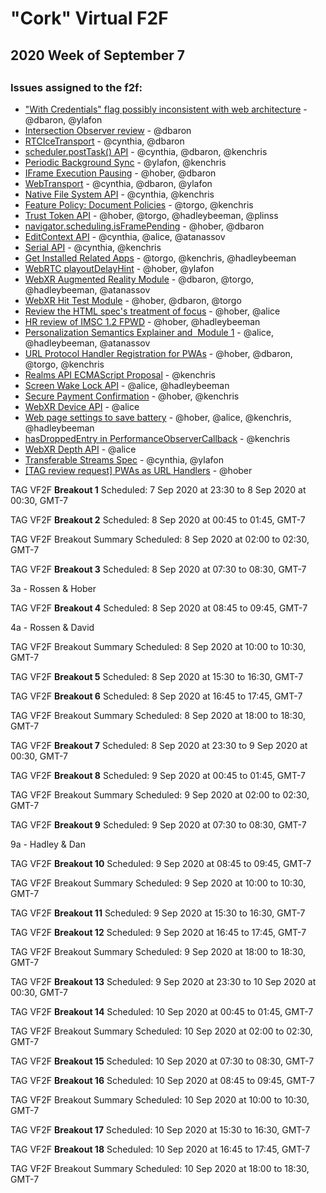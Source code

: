 # "Cork" Virtual F2F
## 2020 Week of September 7 
## 

### Issues assigned to the f2f:
* ["With Credentials" flag possibly inconsistent with web architecture](https://github.com/w3ctag/design-reviews/issues/76) - @dbaron, @ylafon
* [Intersection Observer review](https://github.com/w3ctag/design-reviews/issues/197) - @dbaron
* [RTCIceTransport](https://github.com/w3ctag/design-reviews/issues/304) - @cynthia, @dbaron
* [scheduler.postTask() API](https://github.com/w3ctag/design-reviews/issues/338) - @cynthia, @dbaron, @kenchris
* [Periodic Background Sync](https://github.com/w3ctag/design-reviews/issues/367) - @ylafon, @kenchris
* [IFrame Execution Pausing](https://github.com/w3ctag/design-reviews/issues/369) - @hober, @dbaron
* [WebTransport](https://github.com/w3ctag/design-reviews/issues/389) - @cynthia, @dbaron, @ylafon
* [Native File System API](https://github.com/w3ctag/design-reviews/issues/390) - @cynthia, @kenchris
* [Feature Policy: Document Policies](https://github.com/w3ctag/design-reviews/issues/408) - @torgo, @kenchris
* [Trust Token API](https://github.com/w3ctag/design-reviews/issues/414) - @hober, @torgo, @hadleybeeman, @plinss
* [navigator.scheduling.isFramePending](https://github.com/w3ctag/design-reviews/issues/415) - @hober, @dbaron
* [EditContext API](https://github.com/w3ctag/design-reviews/issues/416) - @cynthia, @alice, @atanassov
* [Serial API](https://github.com/w3ctag/design-reviews/issues/431) - @cynthia, @kenchris
* [Get Installed Related Apps](https://github.com/w3ctag/design-reviews/issues/436) - @torgo, @kenchris, @hadleybeeman
* [WebRTC playoutDelayHint](https://github.com/w3ctag/design-reviews/issues/441) - @hober, @ylafon
* [WebXR Augmented Reality Module](https://github.com/w3ctag/design-reviews/issues/462) - @dbaron, @torgo, @hadleybeeman, @atanassov
* [WebXR Hit Test Module](https://github.com/w3ctag/design-reviews/issues/463) - @hober, @dbaron, @torgo
* [Review the HTML spec's treatment of focus](https://github.com/w3ctag/design-reviews/issues/468) - @hober, @alice
* [HR review of IMSC 1.2 FPWD](https://github.com/w3ctag/design-reviews/issues/474) - @hober, @hadleybeeman
* [Personalization Semantics Explainer and  Module 1](https://github.com/w3ctag/design-reviews/issues/476) - @alice, @hadleybeeman, @atanassov
* [URL Protocol Handler Registration for PWAs](https://github.com/w3ctag/design-reviews/issues/482) - @hober, @dbaron, @torgo, @kenchris
* [Realms API ECMAScript Proposal](https://github.com/w3ctag/design-reviews/issues/542) - @kenchris
* [Screen Wake Lock API](https://github.com/w3ctag/design-reviews/issues/543) - @alice, @hadleybeeman
* [Secure Payment Confirmation](https://github.com/w3ctag/design-reviews/issues/544) - @hober, @kenchris
* [WebXR Device API](https://github.com/w3ctag/design-reviews/issues/545) - @alice
* [Web page settings to save battery](https://github.com/w3ctag/design-reviews/issues/546) - @hober, @alice, @kenchris, @hadleybeeman
* [hasDroppedEntry in PerformanceObserverCallback](https://github.com/w3ctag/design-reviews/issues/547) - @kenchris
* [WebXR Depth API](https://github.com/w3ctag/design-reviews/issues/550) - @alice
* [Transferable Streams Spec](https://github.com/w3ctag/design-reviews/issues/551) - @cynthia, @ylafon
* [[TAG review request] PWAs as URL Handlers](https://github.com/w3ctag/design-reviews/issues/552) - @hober


TAG VF2F **Breakout 1** Scheduled: 7 Sep 2020 at 23:30 to 8 Sep 2020 at 00:30, GMT-7

TAG VF2F **Breakout 2** Scheduled: 8 Sep 2020 at 00:45 to 01:45, GMT-7

TAG VF2F Breakout Summary Scheduled: 8 Sep 2020 at 02:00 to 02:30, GMT-7

TAG VF2F **Breakout 3** Scheduled: 8 Sep 2020 at 07:30 to 08:30, GMT-7

3a - Rossen & Hober 

TAG VF2F **Breakout 4** Scheduled: 8 Sep 2020 at 08:45 to 09:45, GMT-7

4a - Rossen & David

TAG VF2F Breakout Summary Scheduled: 8 Sep 2020 at 10:00 to 10:30, GMT-7

TAG VF2F **Breakout 5** Scheduled: 8 Sep 2020 at 15:30 to 16:30, GMT-7

TAG VF2F **Breakout 6** Scheduled: 8 Sep 2020 at 16:45 to 17:45, GMT-7

TAG VF2F Breakout Summary Scheduled: 8 Sep 2020 at 18:00 to 18:30, GMT-7

TAG VF2F **Breakout 7** Scheduled: 8 Sep 2020 at 23:30 to 9 Sep 2020 at 00:30, GMT-7

TAG VF2F **Breakout 8** Scheduled: 9 Sep 2020 at 00:45 to 01:45, GMT-7

TAG VF2F Breakout Summary Scheduled: 9 Sep 2020 at 02:00 to 02:30, GMT-7

TAG VF2F **Breakout 9** Scheduled: 9 Sep 2020 at 07:30 to 08:30, GMT-7

9a - Hadley & Dan

TAG VF2F **Breakout 10** Scheduled: 9 Sep 2020 at 08:45 to 09:45, GMT-7

TAG VF2F Breakout Summary Scheduled: 9 Sep 2020 at 10:00 to 10:30, GMT-7

TAG VF2F **Breakout 11** Scheduled: 9 Sep 2020 at 15:30 to 16:30, GMT-7

TAG VF2F **Breakout 12** Scheduled: 9 Sep 2020 at 16:45 to 17:45, GMT-7

TAG VF2F Breakout Summary Scheduled: 9 Sep 2020 at 18:00 to 18:30, GMT-7

TAG VF2F **Breakout 13** Scheduled: 9 Sep 2020 at 23:30 to 10 Sep 2020 at 00:30, GMT-7

TAG VF2F **Breakout 14** Scheduled: 10 Sep 2020 at 00:45 to 01:45, GMT-7

TAG VF2F Breakout Summary Scheduled: 10 Sep 2020 at 02:00 to 02:30, GMT-7

TAG VF2F **Breakout 15** Scheduled: 10 Sep 2020 at 07:30 to 08:30, GMT-7

TAG VF2F **Breakout 16** Scheduled: 10 Sep 2020 at 08:45 to 09:45, GMT-7

TAG VF2F Breakout Summary Scheduled: 10 Sep 2020 at 10:00 to 10:30, GMT-7

TAG VF2F **Breakout 17** Scheduled: 10 Sep 2020 at 15:30 to 16:30, GMT-7

TAG VF2F **Breakout 18** Scheduled: 10 Sep 2020 at 16:45 to 17:45, GMT-7

TAG VF2F Breakout Summary Scheduled: 10 Sep 2020 at 18:00 to 18:30, GMT-7

